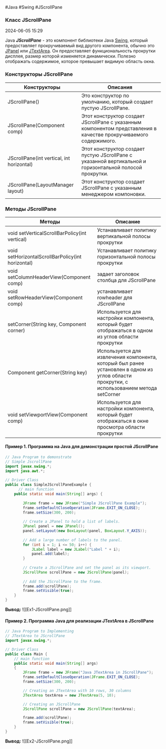 #Java #Swing #JScrollPane

### Класс JScrollPane

2024-06-05 15:29

Java **_JScrollPane_** - это компонент библиотеки Java [Swing](Swing), который предоставляет прокручиваемый вид другого компонента, обычно это [JPanel](JPanel) или [JTextArea](JTextArea). Он предоставляет функциональность прокрутки дисплея, размер которой изменяется динамически. Полезно отображать содержимое, которое превышает видимую область окна.

### Конструкторы JScrollPane

| Конструкторы                              | Описания                                                                                                           |
| ----------------------------------------- | ------------------------------------------------------------------------------------------------------------------ |
| JScrollPane()                             | Это конструктор по умолчанию, который создает пустую JScrollPane.                                                  |
| JScrollPane(Component comp)               | Этот конструктор создает JScrollPane с указанным компонентом представления в качестве прокручиваемого содержимого. |
| JScrollPane(int vertical, int horizontal) | Этот конструктор создает пустую JScrollPane с указанной вертикальной и горизонтальной полосой прокрутки.           |
| JScrollPane(LayoutManager layout)         | Этот конструктор создает JScrollPane с указанным менеджером компоновки.                                            |

### Методы JScrollPane

| Методы                                            | Описание                                                                                                                                   |
| ------------------------------------------------- | ------------------------------------------------------------------------------------------------------------------------------------------ |
| void setVerticalScrollBarPolicy(int vertical)     | Устанавливает политику вертикальной полосы прокрутки                                                                                       |
| void setHorizontalScrollBarPolicy(int horizontal) | Устанавливает политику горизонтальной полосы прокрутки                                                                                     |
| void setColumnHeaderView(Component comp)          | задает заголовок столбца для JScrollPane                                                                                                   |
| void setRowHeaderView(Component comp)             | устанавливает rowheader для JScrollPane                                                                                                    |
| setCorner(String key, Component corner)           | Используется для настройки компонента, который будет отображаться в одном из углов области прокрутки                                       |
| Component getCorner(String key)                   | Используется для извлечения компонента, который был ранее установлен в одном из углов области прокрутки, с использованием метода setCorner |
| void setViewportView(Component comp)              | Используется для настройки компонента, который будет отображаться в окне просмотра области прокрутки                                       |

#### Пример 1. Программа на Java для демонстрации простой JScrollPane

```java
// Java Program to demonstrate  
// Simple JscrollPane 
import javax.swing.*; 
import java.awt.*; 
  
// Driver Class 
public class SimpleJScrollPaneExample { 
      // main function 
    public static void main(String[] args) { 
        
        JFrame frame = new JFrame("Simple JScrollPane Example"); 
        frame.setDefaultCloseOperation(JFrame.EXIT_ON_CLOSE); 
        frame.setSize(300, 200); 
        
        // Create a JPanel to hold a list of labels. 
        JPanel panel = new JPanel(); 
        panel.setLayout(new BoxLayout(panel, BoxLayout.Y_AXIS)); 
        
        // Add a large number of labels to the panel. 
        for (int i = 1; i <= 50; i++) { 
            JLabel label = new JLabel("Label " + i); 
            panel.add(label); 
        } 
        
        // Create a JScrollPane and set the panel as its viewport. 
        JScrollPane scrollPane = new JScrollPane(panel); 
        
        // Add the JScrollPane to the frame. 
        frame.add(scrollPane); 
        frame.setVisible(true); 
    } 
} 
```
**Вывод:**
![[Ex1-JScrollPane.png]]

#### Пример 2. Программа Java для реализации JTextArea в JScrollPane

```java
// Java Program to Implementing
// JTextArea to JScrollPane
import javax.swing.*;

// Driver Class
public class Main {
    // main function
    public static void main(String[] args)
    {
        JFrame frame = new JFrame("Java JTextArea in JScrollPane");
        frame.setDefaultCloseOperation(JFrame.EXIT_ON_CLOSE);
        frame.setSize(300, 200);

        // Creating an JTextArea with 10 rows, 30 columns
        JTextArea textArea = new JTextArea(5, 10);

        // Creating an JScrollPane
        JScrollPane scrollPane = new JScrollPane(textArea);

        frame.add(scrollPane);
        frame.setVisible(true);
    }
}
```
**Вывод:**
![[Ex2-JScrollPane.png]]